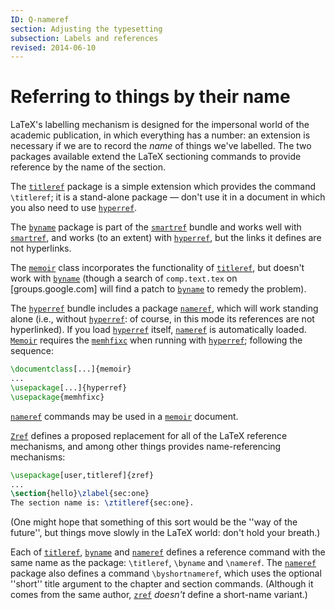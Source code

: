 ```yaml
---
ID: Q-nameref
section: Adjusting the typesetting
subsection: Labels and references
revised: 2014-06-10
---
```

# Referring to things by their name

LaTeX's labelling mechanism is designed for the impersonal world of
the academic publication, in which everything has a number: an
extension is necessary if we are to record the _name_ of things
we've labelled.  The two packages available extend the LaTeX
sectioning commands to provide reference by the name of the section.

The [`titleref`](https://ctan.org/pkg/titleref) package is a simple extension which provides
the command `\titleref`; it is a stand-alone package&nbsp;&mdash; don't use it
in a document in which you also need to use [`hyperref`](https://ctan.org/pkg/hyperref).

The [`byname`](https://ctan.org/pkg/smartref) package is part of the [`smartref`](https://ctan.org/pkg/smartref) bundle
and works well with [`smartref`](https://ctan.org/pkg/smartref), and works (to an extent) with
[`hyperref`](https://ctan.org/pkg/hyperref), but the links it defines are not hyperlinks.

The [`memoir`](https://ctan.org/pkg/memoir) class incorporates the functionality of
[`titleref`](https://ctan.org/pkg/titleref), but doesn't work with [`byname`](https://ctan.org/pkg/smartref) (though a
search of `comp.text.tex` on [groups.google.com] will
find a patch to [`byname`](https://ctan.org/pkg/smartref) to remedy the problem).

The [`hyperref`](https://ctan.org/pkg/hyperref) bundle includes a package [`nameref`](https://ctan.org/pkg/nameref),
which will work standing alone (i.e., without [`hyperref`](https://ctan.org/pkg/hyperref): of
course, in this mode its references are not hyperlinked).  If you load
[`hyperref`](https://ctan.org/pkg/hyperref) itself, [`nameref`](https://ctan.org/pkg/nameref) is automatically loaded.
[`Memoir`](https://ctan.org/pkg/Memoir) requires the [`memhfixc`](https://ctan.org/pkg/memhfixc) when running with
[`hyperref`](https://ctan.org/pkg/hyperref); following the sequence:
```latex
\documentclass[...]{memoir}
...
\usepackage[...]{hyperref}
\usepackage{memhfixc}
```
[`nameref`](https://ctan.org/pkg/nameref) commands may be used in a [`memoir`](https://ctan.org/pkg/memoir) document.

[`Zref`](https://ctan.org/pkg/Zref) defines a proposed replacement for all of the LaTeX
reference mechanisms, and among other things provides
name-referencing mechanisms:
```latex
\usepackage[user,titleref]{zref}
...
\section{hello}\zlabel{sec:one}
The section name is: \ztitleref{sec:one}.
```
(One might hope that something of this sort would be the ''way of the
future'', but things move slowly in the LaTeX world: don't hold
your breath.) 

Each of [`titleref`](https://ctan.org/pkg/titleref), [`byname`](https://ctan.org/pkg/smartref) and [`nameref`](https://ctan.org/pkg/nameref)
defines a reference command with the same name as the package:
`\titleref`, `\byname` and `\nameref`. The [`nameref`](https://ctan.org/pkg/nameref)
package also defines a command `\byshortnameref`, which uses the
optional ''short'' title argument to the chapter and section commands.
(Although it comes from the same author, [`zref`](https://ctan.org/pkg/zref) _doesn't_
define a short-name variant.)

